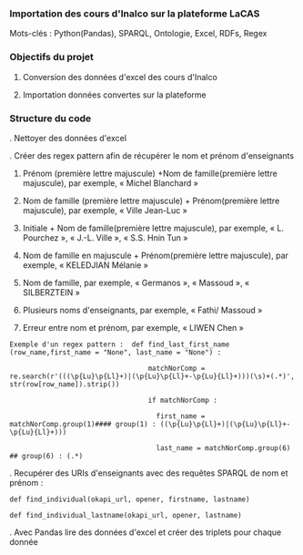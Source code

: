 ### Importation des cours d'Inalco sur la plateforme LaCAS ###

Mots-clés : Python(Pandas), SPARQL, Ontologie, Excel, RDFs, Regex

### Objectifs du projet ####
1. Conversion des données d'excel des cours d'Inalco

2. Importation données convertes sur la plateforme

### Structure du code ####

. Nettoyer des données d'excel


. Créer des regex pattern afin de récupérer le nom et prénom d'enseignants

  1. Prénom (première lettre majuscule) +Nom de famille(première lettre majuscule), par exemple, « Michel Blanchard »

  2. Nom de famille (première lettre majuscule) + Prénom(première lettre majuscule), par exemple, « Ville Jean-Luc »
     
  3. Initiale + Nom de famille(première lettre majuscule), par exemple, « L. Pourchez », « J.-L. Ville », « S.S. Hnin Tun »
     
  4. Nom de famille en majuscule + Prénom(première lettre majuscule), par exemple, « KELEDJIAN Mélanie »
     
  5. Nom de famille, par exemple, « Germanos », « Massoud », « SILBERZTEIN »
     
  6. Plusieurs noms d'enseignants, par exemple, « Fathi/ Massoud »
     
  7. Erreur entre nom et prénom, par exemple, « LIWEN Chen »

    Exemple d'un regex pattern :  def find_last_first_name (row_name,first_name = "None", last_name = "None") :

                                      matchNorComp = re.search(r'(((\p{Lu}\p{Ll}+)|(\p{Lu}\p{Ll}+-\p{Lu}{Ll}+)))(\s)+(.*)', str(row[row_name]).strip())
                                      
                                      if matchNorComp :
                                      
                                        first_name = matchNorComp.group(1)#### group(1) : ((\p{Lu}\p{Ll}+)|(\p{Lu}\p{Ll}+-\p{Lu}{Ll}+)))
                                        
                                        last_name = matchNorComp.group(6) ## group(6) : (.*)

  
. Recupérer des URIs d'enseignants avec des requêtes SPARQL de nom et prénom  : 

    def find_individual(okapi_url, opener, firstname, lastname) 

    def find_individual_lastname(okapi_url, opener, lastname)


. Avec Pandas lire des données d'excel et créer des triplets pour chaque donnée

  



